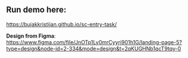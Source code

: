 ## Run demo here:
https://bujakkristijan.github.io/sc-entry-task/

**Design from Figma**:
https://www.figma.com/file/JnOTp1Ly0mrCyyrj901h1G/landing-page-5?type=design&node-id=2-334&mode=design&t=2qKUGHNb1qcT9tqy-0